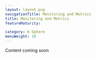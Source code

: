```yaml
---
layout: layout.pug
navigationTitle: Monitoring and Metrics
title: Monitoring and Metrics
featureMaturity:

category: K-Sphere
menuWeight: 10
---
```


Content coming soon
